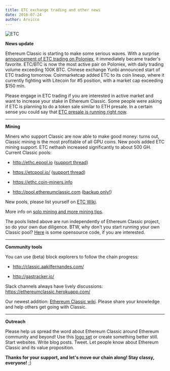 ```yaml
---
title: ETC exchange trading and other news
date: 2016-07-24
author: Arvicco
---
```

![ETC](https://upload.wikimedia.org/wikipedia/commons/9/9a/Logo_ETC_TV_2015.png)

**News update**

Ethereum Classic is starting to make some serious waves. With a surprise [announcement of ETC trading on Poloniex](https://twitter.com/Poloniex/status/757068619234803712), it immediately became trader's favorite. ETC/BTC is now the most active pair on Poloniex, with daily trading volume exceeding 100K BTC. Chinese exchange Yunbi announced start of ETC trading tomorrow. Coinmarketcap added ETC to its coin lineup, where it currently fighting with Litecoin for #5 position, with a market cap exceeding $150 mln.

Please engage in ETC trading if you are interested in active market and want to increase your stake in Ethereum Classic. Some people were asking if ETC is planning to do a token sale similar to ETH presale. In a certain sense you could say that [ETC presale is running right now](http://www.reddit.com/r/EthereumClassic/comments/4un8oi/etc_presale_is_running_right_now/).

 - - -
**Mining**

Miners who support Classic are now able to make good money: turns out, Classic mining is the most profitable of all GPU coins. New pools added ETC mining support. ETC nethash increased significantly to about 500 GH. Current Classic pools:

* http://ethc.epool.io  ([support thread](https://www.reddit.com/r/EthereumClassic/comments/4tcdmc/ethc_classic_mining_pool/))

* https://etcpool.io/ ([support thread](https://www.reddit.com/r/EthereumClassic/comments/4ug9fj/etcpoolio_new_etc_ethereum_classic_mining_pool/))

* https://ethc.coin-miners.info

* http://pool.ethereumclassic.com ([backup only!](https://np.reddit.com/r/EthereumClassic/comments/4u54fi/httppoolethereumclassiccom_does_not_appear_to_be/))

New pools, please list yourself on [ETC Wiki](http://ethcwiki.org/index.php?title=Mining_Pool).

More info on [solo mining and more mining tips](https://www.reddit.com/r/EthereumClassic/comments/4ti33y/classic_miners_please_use_geth_149_for_now/).

The pools listed above are run independently of Ethereum Classic project, so do your own due diligence. BTW, why don't you start running your own Classic pool? [Here](https://github.com/etherchain-org/ethpool-core) is some opensource code, if you are interested.

- - -
**Community tools**

You can use (beta) block explorers to follow the chain progress:

* http://classic.aakilfernandes.com/

* http://gastracker.io/

Slack channels always have lively discussions:
https://ethereumclassic.herokuapp.com/

Our newest addition: [Ethereum Classic wiki](http://ethcwiki.org). Please share your knowledge and help others get going with Classic.

- - -
**Outreach**

Please help us spread the word about Ethereum Classic around Ethereum community and beyond! Use this [logo set](https://github.com/ethereumclassic/README/raw/master/etc_logo_set.zip) or create something better still. Start websites. Write blog posts. Tweet. Let people know about Ethereum Classic and its value proposition.

**Thanks for your support, and let's move our chain along! Stay classy, everyone!** ;)
